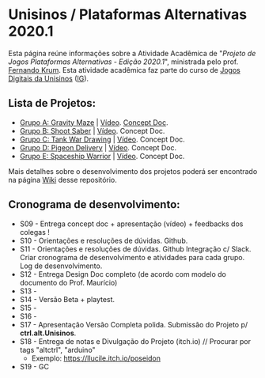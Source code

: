 # Unisinos / Plataformas Alternativas 2020.1

Esta página reúne informações sobre a Atividade Acadêmica de "_Projeto de Jogos Plataformas Alternativas - Edição 2020.1_", ministrada pelo prof. [Fernando Krum](http://www.ferkrum.com). 
Esta atividade acadêmica faz parte do curso de [Jogos Digitais da Unisinos](https://www.unisinos.br/vestibular/curso/jogos-digitais/porto-alegre) ([IG](https://www.instagram.com/jogosdigitaisunisinos/)). 


## Lista de Projetos:
* [Grupo A: Gravity Maze](https://github.com/ferkrum/platAlt2020.1/wiki/Grupo-A%3A-Gravity-Maze) | [Vídeo](https://youtu.be/x1nT7drDKWo). [Concept Doc]().
* [Grupo B: Shoot Saber](https://github.com/ferkrum/platAlt2020.1/wiki/Grupo-B:-Shoot-Saber) | [Vídeo](https://youtu.be/c_K2CHH04UM). Concept Doc.
* [Grupo C: Tank War Drawing]() | [Vídeo](https://www.loom.com/share/ff7b07273a1c401d913f46a72db2992f). Concept Doc.
* [Grupo D: Pigeon Delivery]() | [Vídeo](https://www.loom.com/share/a507cdfe5b8c4ab9aeee9485669b45da). Concept Doc.
* [Grupo E: Spaceship Warrior]() | [Vídeo](https://youtu.be/HUWjxQZdo7o). Concept Doc.

Mais detalhes sobre o desenvolvimento dos projetos poderá ser encontrado na página [Wiki](https://github.com/ferkrum/plat.alt.2020.1/wiki) desse repositório.


## Cronograma de desenvolvimento:
* S09 - Entrega concept doc + apresentação (vídeo) + feedbacks dos colegas !
* S10 - Orientações e resoluções de dúvidas. Github.
* S11 - Orientações e resoluções de dúvidas. Github Integração c/ Slack. Criar cronograma de desenvolvimento e atividades para cada grupo. Log de desenvolvimento.
* S12 - Entrega Design Doc completo (de acordo com modelo do documento do Prof. Maurício)
* S13 - 
* S14 - Versão Beta + playtest.
* S15 - 
* S16 - 
* S17 - Apresentação Versão Completa polida. Submissão do Projeto p/ **ctrl.alt.Unisinos**.
* S18 - Entrega de notas e Divulgação do Projeto (itch.io) // Procurar por tags "altctrl", "arduino"
  * Exemplo: https://llucile.itch.io/poseidon
* S19 - GC
